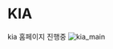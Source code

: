 # KIA
kia 홈페이지 진행중
![kia_main](https://github.com/user-attachments/assets/269f6d24-67d7-4942-a230-02f749761b40)
